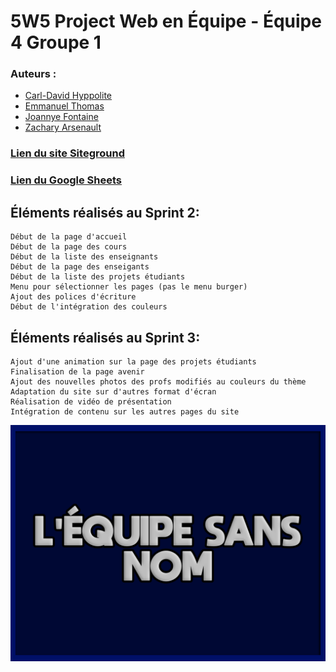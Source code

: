 # 5W5 Project Web en Équipe - Équipe 4 Groupe 1
### Auteurs :
- [Carl-David Hyppolite](https://github.com/cdhyppolite)
- [Emmanuel Thomas](https://github.com/Thomas21Emmanuel)
- [Joannye Fontaine](https://github.com/jfontaine2000)
- [Zachary Arsenault](https://github.com/TheFrenchBuck)
### [Lien du site Siteground](https://timm178.sg-host.com/)
### [Lien du Google Sheets](https://docs.google.com/spreadsheets/d/1tfcWJ_KfRK7A1qLzvmbN3c6tjl_g7qarUelLplwTTVQ/edit#gid=0)
## Éléments réalisés au Sprint 2:
```
Début de la page d'accueil
Début de la page des cours
Début de la liste des enseignants
Début de la page des enseigants
Début de la liste des projets étudiants
Menu pour sélectionner les pages (pas le menu burger)
Ajout des polices d'écriture
Début de l'intégration des couleurs
```

## Éléments réalisés au Sprint 3:
```
Ajout d'une animation sur la page des projets étudiants
Finalisation de la page avenir
Ajout des nouvelles photos des profs modifiés au couleurs du thème
Adaptation du site sur d'autres format d'écran
Réalisation de vidéo de présentation
Intégration de contenu sur les autres pages du site
```

![Image](./screenshot.png "Image du Thème")